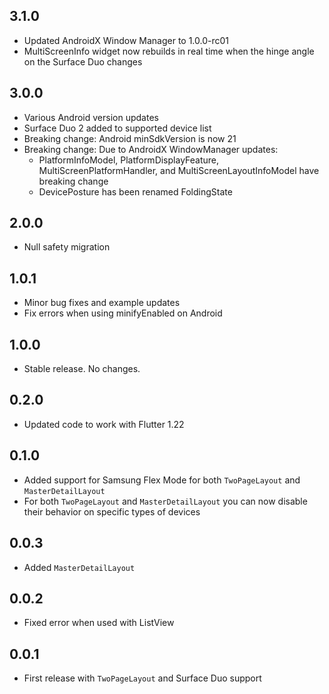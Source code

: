 ## 3.1.0

* Updated AndroidX Window Manager to 1.0.0-rc01
* MultiScreenInfo widget now rebuilds in real time when the hinge angle on the Surface Duo changes

## 3.0.0
 
* Various Android version updates
* Surface Duo 2 added to supported device list
* Breaking change: Android minSdkVersion is now 21
* Breaking change: Due to AndroidX WindowManager updates: 
  * PlatformInfoModel, PlatformDisplayFeature, MultiScreenPlatformHandler, and MultiScreenLayoutInfoModel have breaking change
  * DevicePosture has been renamed FoldingState

## 2.0.0

* Null safety migration

## 1.0.1

* Minor bug fixes and example updates
* Fix errors when using minifyEnabled on Android

## 1.0.0

* Stable release. No changes.

## 0.2.0

* Updated code to work with Flutter 1.22

## 0.1.0

* Added support for Samsung Flex Mode for both `TwoPageLayout` and `MasterDetailLayout`
* For both `TwoPageLayout` and `MasterDetailLayout` you can now disable their behavior on specific types of devices

## 0.0.3

* Added `MasterDetailLayout`

## 0.0.2

* Fixed error when used with ListView

## 0.0.1

* First release with `TwoPageLayout` and Surface Duo support
